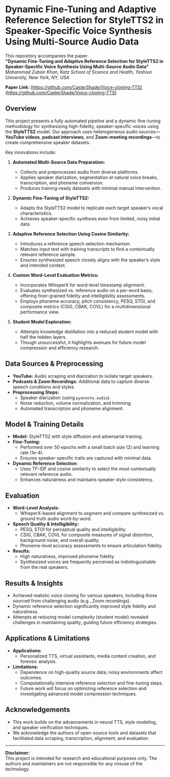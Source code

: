 # Dynamic Fine-Tuning and Adaptive Reference Selection for StyleTTS2 in Speaker-Specific Voice Synthesis Using Multi-Source Audio Data

This repository accompanies the paper:  
**"Dynamic Fine-Tuning and Adaptive Reference Selection for StyleTTS2 in Speaker-Specific Voice Synthesis Using Multi-Source Audio Data"**  
*Mohammad Zubair Khan, Katz School of Science and Health, Yeshiva University, New York, NY, USA*

**Paper Link:** [https://github.com/CasterShade/Voice-cloning-TTS](https://github.com/CasterShade/Voice-cloning-TTS)

## Overview

This project presents a fully automated pipeline and a dynamic fine-tuning methodology for synthesizing high-fidelity, speaker-specific voices using the **StyleTTS2** model. Our approach uses heterogeneous audio sources—**YouTube videos**, **podcast interviews**, and **Zoom-meeting recordings**—to create comprehensive speaker datasets.

Key innovations include:

1. **Automated Multi-Source Data Preparation:**  
   - Collects and preprocesses audio from diverse platforms.
   - Applies speaker diarization, segmentation at natural voice breaks, transcription, and phoneme conversion.
   - Produces training-ready datasets with minimal manual intervention.

2. **Dynamic Fine-Tuning of StyleTTS2:**  
   - Adapts the StyleTTS2 model to replicate each target speaker’s vocal characteristics.
   - Achieves speaker-specific synthesis even from limited, noisy initial data.

3. **Adaptive Reference Selection Using Cosine Similarity:**  
   - Introduces a reference speech selection mechanism.
   - Matches input text with training transcripts to find a contextually relevant reference sample.
   - Ensures synthesized speech closely aligns with the speaker’s style and intended context.

4. **Custom Word-Level Evaluation Metrics:**  
   - Incorporates WhisperX for word-level timestamp alignment.
   - Evaluates synthesized vs. reference audio on a per-word basis, offering finer-grained fidelity and intelligibility assessments.
   - Employs phoneme accuracy, pitch consistency, PESQ, STOI, and composite metrics (CSIG, CBAK, COVL) for a multidimensional performance view.

5. **Student Model Exploration:**  
   - Attempts knowledge distillation into a reduced student model with half the hidden layers.
   - Though unsuccessful, it highlights avenues for future model compression and efficiency research.

## Data Sources & Preprocessing

- **YouTube:** Audio scraping and diarization to isolate target speakers.
- **Podcasts & Zoom Recordings:** Additional data to capture diverse speech conditions and styles.
- **Preprocessing Steps:**
  - Speaker diarization (using `pyannote.audio`).
  - Noise reduction, volume normalization, and trimming.
  - Automated transcription and phoneme alignment.

## Model & Training Details

- **Model:** StyleTTS2 with style diffusion and adversarial training.
- **Fine-Tuning:** 
  - Performed over 50 epochs with a small batch size (2) and learning rate (1e-4).
  - Ensures speaker-specific traits are captured with minimal data.
- **Dynamic Reference Selection:**
  - Uses TF-IDF and cosine similarity to select the most contextually relevant reference audio.
  - Enhances naturalness and maintains speaker style consistency.

## Evaluation

- **Word-Level Analysis:**
  - WhisperX-based alignment to segment and compare synthesized vs. ground truth audio word-by-word.
- **Speech Quality & Intelligibility:**
  - PESQ, STOI for perceptual quality and intelligibility.
  - CSIG, CBAK, COVL for composite measures of signal distortion, background noise, and overall quality.
  - Phoneme-level accuracy assessments to ensure articulation fidelity.
- **Results:**
  - High naturalness, improved phoneme fidelity.
  - Synthesized voices are frequently perceived as indistinguishable from the real speakers.

## Results & Insights

- Achieved realistic voice cloning for various speakers, including those sourced from challenging audio (e.g., Zoom recordings).
- Dynamic reference selection significantly improved style fidelity and naturalness.
- Attempts at reducing model complexity (student model) revealed challenges in maintaining quality, guiding future efficiency strategies.

## Applications & Limitations

- **Applications:**
  - Personalized TTS, virtual assistants, media content creation, and forensic analysis.
- **Limitations:**
  - Dependence on high-quality source data; noisy environments affect outcomes.
  - Computationally intensive reference selection and fine-tuning steps.
  - Future work will focus on optimizing reference selection and investigating advanced model compression techniques.



## Acknowledgements

- This work builds on the advancements in neural TTS, style modeling, and speaker verification techniques.
- We acknowledge the authors of open-source tools and datasets that facilitated data scraping, transcription, alignment, and evaluation.

---

**Disclaimer:**  
This project is intended for research and educational purposes only. The authors and maintainers are not responsible for any misuse of the technology.

